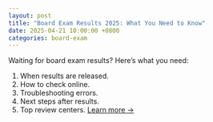 ```yaml
---
layout: post
title: "Board Exam Results 2025: What You Need to Know"
date: 2025-04-21 10:00:00 +0800
categories: board-exam
---
```


Waiting for board exam results? Here’s what you need:
1. When results are released.
2. How to check online.
3. Troubleshooting errors.
4. Next steps after results.
5. Top review centers. [Learn more →](#)
